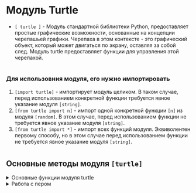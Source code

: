 # Модуль Turtle

- `[ turtle ]` - Модуль стандартной библиотеки Python, предоставляет простые графические возможности, основанные на концепции черепашьей графики. Черепаха в этом контексте - это графический объект, который может двигаться по экрану, оставляя за собой след. Модуль turtle предоставляет функции для управления этой черепахой.
#
### Для использовния модуля, его нужно импортировать
 1) `[import turtle]` - импортирует модуль целиком. В таком случае, перед использованием конкретной функции требуется явное указание модуля `[string]`.
 2) `[from turtle import n]` - импорт одной конкретной функции `[n]` из модуля `[random]`. В этом случае, перед использованием функции не требуется явное указание модуля `[string]`.
 3) `[from turtle import *]` - импорт всех функций модуля. Эквиволентен первому способу, но в этом случае перед использованием функции не требуется явное указание модуля `[string]`.
#
## Основные методы модуля `[turtle]`
<details>
  <summary>Основные функции модуля turtle</summary> 

details>
  <summary>Подготовка к работе</summary> 
  
#
 - После импорта модуля требуются некоторые подготовительные действия для работы с черепашкой, такие как ее создание, установка углового направления и тд.
#
 ### 1) `[ t = turtle.Turtle() ]` - создает объект черепахи в модуле `[turtle]`
#
 ### 2) `[ t.showturtle() ]` - используется для отображения черепахи на экране, если она была скрыта с помощью метода hideturtle().
#
 ### 3) `[ t.hideturtle() ]` - используется для скрытия черепахи на экране. Когда черепаха скрыта, она не будет видна на графическом окне при выполнении команд, и не оставит следа при движении.
#
 ### 4) `[ t.setheading(n) ]` - используется для установки абсолютного направления черепахи в угол n градусов. Изначально имеет 0 градусов. При изменении, поварачивает черепаху против часовой стрелки (на лево).
#
 ### 5) `[ t.heading() ]` - возвращает текущее абсолютное направление (угол) черепахи в градусах относительно положительной оси x.
#
 ### 6) `[ t.right(n) ]` - используется для поворота черепахи вправо на угол `[n]` градусов. Положительное значение `[n]` приводит к повороту вправо, отрицательное - влево.
#
 ### 7) `[ t.left(n) ]` - используется для поворота черепахи влево на угол n градусов. Положительное значение n приводит к повороту влево, отрицательное - вправо.
#
 ### 8) `[ t.shape(n) ]` - используется для установки внешнего вида черепахи. Аргумент n может принимать различные значения, определяющие форму черепахи. 
 Например:
- "arrow": Стрелка (по умолчанию).
- "turtle": Традиционная черепаха.
- "circle": Круг.
- "square": Квадрат.
- "triangle": Треугольник.
#
 ### 1) `[ t.speed() ]` -
</details>

<details>
  <summary>Работа с пером</summary> 
  
#
 ### 1) `[ t.penup() ]` -
#
 ### 1) `[ t.pendawn() ]` -
#
 ### 1) `[ t.pensize(n) ]` -
#
 ### 1) `[ t.pencolor('color') ]` -
#
 ### 1) `[  ]` -
</details>

</details>
